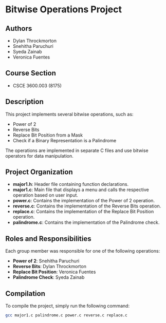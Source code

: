 # Bitwise Operations Project

## Authors
- Dylan Throckmorton
- Snehitha Paruchuri
- Syeda Zainab
- Veronica Fuentes

## Course Section
- CSCE 3600.003 (8175)

## Description
This project implements several bitwise operations, such as:
- Power of 2
- Reverse Bits
- Replace Bit Position from a Mask
- Check if a Binary Representation is a Palindrome

The operations are implemented in separate C files and use bitwise operators for data manipulation.

## Project Organization
- **major1.h**: Header file containing function declarations.
- **major1.c**: Main file that displays a menu and calls the respective operation based on user input.
- **power.c**: Contains the implementation of the Power of 2 operation.
- **reverse.c**: Contains the implementation of the Reverse Bits operation.
- **replace.c**: Contains the implementation of the Replace Bit Position operation.
- **palindrome.c**: Contains the implementation of the Palindrome check.

## Roles and Responsibilities
Each group member was responsible for one of the following operations:
- **Power of 2**: Snehitha Paruchuri
- **Reverse Bits**: Dylan Throckmorton
- **Replace Bit Position**: Veronica Fuentes
- **Palindrome Check**: Syeda Zainab

## Compilation
To compile the project, simply run the following command:
```bash
gcc major1.c palindrome.c power.c reverse.c replace.c
